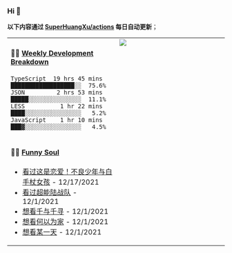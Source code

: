
### Hi 👋

**以下内容通过 <a href="https://github.com/SuperHuangXu/SuperHuangXu/actions" target="_blank">SuperHuangXu/actions</a> 每日自动更新**；

<table width="800px">
<tr>
<td valign="top" width="50%">

#### 🏊‍♂️ <a href="https://gist.github.com/SuperHuangXu/d3e32e70ad1d22b5a3c5e8fc3c67dcc5" target="_blank">Weekly Development Breakdown</a>

```text
TypeScript  19 hrs 45 mins  ██████████████████░░  75.6%
JSON         2 hrs 53 mins  █████░░░░░░░░░░░░░░░  11.1%
LESS          1 hr 22 mins  ████░░░░░░░░░░░░░░░░   5.2%
JavaScript    1 hr 10 mins  ███▓░░░░░░░░░░░░░░░░   4.5%
```

</td>
<td valign="top" width="50%">
<a href="https://github.com/SuperHuangXu">
  <img align="center" src="https://github-readme-stats.vercel.app/api/top-langs/?username=SuperHuangXu&layout=compact&theme=radical" />
</a>
</td>
</tr>
<tr>
<td valign="top" width="50%">

#### 🤾‍♂️ <a href="https://www.douban.com/people/135404786/" target="_blank">Funny Soul</a>

* <a href='http://movie.douban.com/subject/35525539/' target='_blank'>看过这是恋爱！不良少年与白手杖女孩</a> - 12/17/2021
* <a href='http://movie.douban.com/subject/11026735/' target='_blank'>看过超能陆战队</a> - 12/1/2021
* <a href='http://movie.douban.com/subject/1291561/' target='_blank'>想看千与千寻</a> - 12/1/2021
* <a href='http://movie.douban.com/subject/30170448/' target='_blank'>想看何以为家</a> - 12/1/2021
* <a href='http://movie.douban.com/subject/35312901/' target='_blank'>想看某一天</a> - 12/1/2021

</td>
</tr>
</table>
